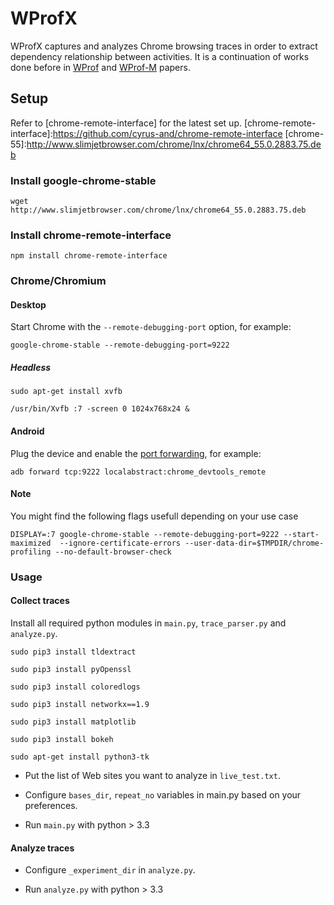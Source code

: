 WProfX
=======================

WProfX captures and analyzes Chrome browsing traces in order to extract dependency relationship between activities. It is a continuation of works done before in [WProf] and [WProf-M] papers.

Setup
-----
Refer to [chrome-remote-interface] for the latest set up.
[chrome-remote-interface]:https://github.com/cyrus-and/chrome-remote-interface
[chrome-55]:http://www.slimjetbrowser.com/chrome/lnx/chrome64_55.0.2883.75.deb

### Install google-chrome-stable

	wget http://www.slimjetbrowser.com/chrome/lnx/chrome64_55.0.2883.75.deb

### Install chrome-remote-interface

    npm install chrome-remote-interface

### Chrome/Chromium
 

#### Desktop

Start Chrome with the `--remote-debugging-port` option, for example:

    google-chrome-stable --remote-debugging-port=9222

##### Headless

	sudo apt-get install xvfb
	
	/usr/bin/Xvfb :7 -screen 0 1024x768x24 &

#### Android

Plug the device and enable the [port forwarding][adb], for example:

    adb forward tcp:9222 localabstract:chrome_devtools_remote

[adb]: https://developer.chrome.com/devtools/docs/remote-debugging-legacy

#### Note
You might find the following flags usefull depending on your use case

    DISPLAY=:7 google-chrome-stable --remote-debugging-port=9222 --start-maximized  --ignore-certificate-errors --user-data-dir=$TMPDIR/chrome-profiling --no-default-browser-check

[WProf]: http://www3.cs.stonybrook.edu/~arunab/papers/wprof.pdf
[WProf-M]:http://www3.cs.stonybrook.edu/~arunab/papers/wprofm.pdf

### Usage

#### Collect traces

Install all required python modules in `main.py`, `trace_parser.py` and `analyze.py`.

	sudo pip3 install tldextract
	
	sudo pip3 install pyOpenssl
	
	sudo pip3 install coloredlogs
	
	sudo pip3 install networkx==1.9
	
	sudo pip3 install matplotlib
	
	sudo pip3 install bokeh

	sudo apt-get install python3-tk
	
- Put the list of Web sites you want to analyze in `live_test.txt`.

- Configure  `bases_dir`, `repeat_no` variables in main.py based on your preferences.

- Run `main.py` with python > 3.3 
	

#### Analyze traces

- Configure  `_experiment_dir` in `analyze.py`.

- Run `analyze.py` with python > 3.3
